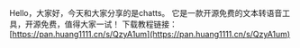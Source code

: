 Hello，大家好，今天和大家分享的是chatts。
它是一款开源免费的文本转语音工具，开源免费，值得大家一试！
下载教程链接：[https://pan.huang1111.cn/s/QzyA1um](https://pan.huang1111.cn/s/QzyA1um)
